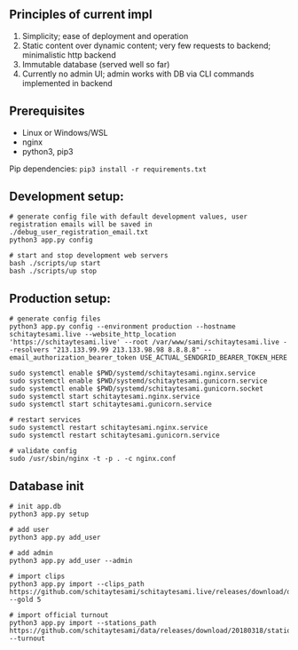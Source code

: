 ## Principles of current impl
1. Simplicity; ease of deployment and operation
2. Static content over dynamic content; very few requests to backend; minimalistic http backend
3. Immutable database (served well so far)
4. Currently no admin UI; admin works with DB via CLI commands implemented in backend

## Prerequisites
- Linux or Windows/WSL
- nginx
- python3, pip3

Pip dependencies: `pip3 install -r requirements.txt`

## Development setup:
```shell
# generate config file with default development values, user registration emails will be saved in ./debug_user_registration_email.txt
python3 app.py config

# start and stop development web servers
bash ./scripts/up start
bash ./scripts/up stop
```

## Production setup:
```shell
# generate config files
python3 app.py config --environment production --hostname schitaytesami.live --website_http_location 'https://schitaytesami.live' --root /var/www/sami/schitaytesami.live --resolvers "213.133.99.99 213.133.98.98 8.8.8.8" --email_authorization_bearer_token USE_ACTUAL_SENDGRID_BEARER_TOKEN_HERE

sudo systemctl enable $PWD/systemd/schitaytesami.nginx.service
sudo systemctl enable $PWD/systemd/schitaytesami.gunicorn.service
sudo systemctl enable $PWD/systemd/schitaytesami.gunicorn.socket
sudo systemctl start schitaytesami.nginx.service
sudo systemctl start schitaytesami.gunicorn.service

# restart services
sudo systemctl restart schitaytesami.nginx.service
sudo systemctl restart schitaytesami.gunicorn.service

# validate config
sudo /usr/sbin/nginx -t -p . -c nginx.conf
```

## Database init
```shell
# init app.db
python3 app.py setup

# add user
python3 app.py add_user

# add admin
python3 app.py add_user --admin

# import clips
python3 app.py import --clips_path https://github.com/schitaytesami/schitaytesami.live/releases/download/data/clips.json --gold 5

# import official turnout
python3 app.py import --stations_path https://github.com/schitaytesami/data/releases/download/20180318/stations.json --turnout
```
